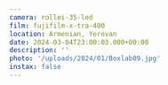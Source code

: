 ```yaml
---
camera: rollei-35-led
film: fujifilm-x-tra-400
location: Armenian, Yerevan
date: 2024-03-04T23:00:03.000+00:00
description: ''
photo: '/uploads/2024/01/Boxlab09.jpg'
instax: false
---
```

